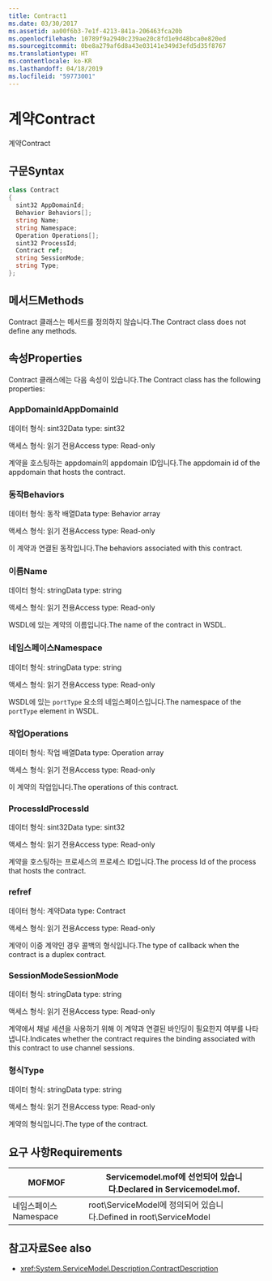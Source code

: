 ```yaml
---
title: Contract1
ms.date: 03/30/2017
ms.assetid: aa00f6b3-7e1f-4213-841a-206463fca20b
ms.openlocfilehash: 10789f9a2940c239ae20c8fd1e9d48bca0e820ed
ms.sourcegitcommit: 0be8a279af6d8a43e03141e349d3efd5d35f8767
ms.translationtype: HT
ms.contentlocale: ko-KR
ms.lasthandoff: 04/18/2019
ms.locfileid: "59773001"
---
```

# <a name="contract"></a><span data-ttu-id="aa473-102">계약</span><span class="sxs-lookup"><span data-stu-id="aa473-102">Contract</span></span>
<span data-ttu-id="aa473-103">계약</span><span class="sxs-lookup"><span data-stu-id="aa473-103">Contract</span></span>  
  
## <a name="syntax"></a><span data-ttu-id="aa473-104">구문</span><span class="sxs-lookup"><span data-stu-id="aa473-104">Syntax</span></span>  
  
```csharp
class Contract  
{  
  sint32 AppDomainId;  
  Behavior Behaviors[];  
  string Name;  
  string Namespace;  
  Operation Operations[];  
  sint32 ProcessId;  
  Contract ref;  
  string SessionMode;  
  string Type;  
};  
```  
  
## <a name="methods"></a><span data-ttu-id="aa473-105">메서드</span><span class="sxs-lookup"><span data-stu-id="aa473-105">Methods</span></span>  
 <span data-ttu-id="aa473-106">Contract 클래스는 메서드를 정의하지 않습니다.</span><span class="sxs-lookup"><span data-stu-id="aa473-106">The Contract class does not define any methods.</span></span>  
  
## <a name="properties"></a><span data-ttu-id="aa473-107">속성</span><span class="sxs-lookup"><span data-stu-id="aa473-107">Properties</span></span>  
 <span data-ttu-id="aa473-108">Contract 클래스에는 다음 속성이 있습니다.</span><span class="sxs-lookup"><span data-stu-id="aa473-108">The Contract class has the following properties:</span></span>  
  
### <a name="appdomainid"></a><span data-ttu-id="aa473-109">AppDomainId</span><span class="sxs-lookup"><span data-stu-id="aa473-109">AppDomainId</span></span>  
 <span data-ttu-id="aa473-110">데이터 형식: sint32</span><span class="sxs-lookup"><span data-stu-id="aa473-110">Data type: sint32</span></span>  
  
 <span data-ttu-id="aa473-111">액세스 형식: 읽기 전용</span><span class="sxs-lookup"><span data-stu-id="aa473-111">Access type: Read-only</span></span>  
  
 <span data-ttu-id="aa473-112">계약을 호스팅하는 appdomain의 appdomain ID입니다.</span><span class="sxs-lookup"><span data-stu-id="aa473-112">The appdomain id of the appdomain that hosts the contract.</span></span>  
  
### <a name="behaviors"></a><span data-ttu-id="aa473-113">동작</span><span class="sxs-lookup"><span data-stu-id="aa473-113">Behaviors</span></span>  
 <span data-ttu-id="aa473-114">데이터 형식: 동작 배열</span><span class="sxs-lookup"><span data-stu-id="aa473-114">Data type: Behavior array</span></span>  
  
 <span data-ttu-id="aa473-115">액세스 형식: 읽기 전용</span><span class="sxs-lookup"><span data-stu-id="aa473-115">Access type: Read-only</span></span>  
  
 <span data-ttu-id="aa473-116">이 계약과 연결된 동작입니다.</span><span class="sxs-lookup"><span data-stu-id="aa473-116">The behaviors associated with this contract.</span></span>  
  
### <a name="name"></a><span data-ttu-id="aa473-117">이름</span><span class="sxs-lookup"><span data-stu-id="aa473-117">Name</span></span>  
 <span data-ttu-id="aa473-118">데이터 형식: string</span><span class="sxs-lookup"><span data-stu-id="aa473-118">Data type: string</span></span>  
  
 <span data-ttu-id="aa473-119">액세스 형식: 읽기 전용</span><span class="sxs-lookup"><span data-stu-id="aa473-119">Access type: Read-only</span></span>  
  
 <span data-ttu-id="aa473-120">WSDL에 있는 계약의 이름입니다.</span><span class="sxs-lookup"><span data-stu-id="aa473-120">The name of the contract in WSDL.</span></span>  
  
### <a name="namespace"></a><span data-ttu-id="aa473-121">네임스페이스</span><span class="sxs-lookup"><span data-stu-id="aa473-121">Namespace</span></span>  
 <span data-ttu-id="aa473-122">데이터 형식: string</span><span class="sxs-lookup"><span data-stu-id="aa473-122">Data type: string</span></span>  
  
 <span data-ttu-id="aa473-123">액세스 형식: 읽기 전용</span><span class="sxs-lookup"><span data-stu-id="aa473-123">Access type: Read-only</span></span>  
  
 <span data-ttu-id="aa473-124">WSDL에 있는 `portType` 요소의 네임스페이스입니다.</span><span class="sxs-lookup"><span data-stu-id="aa473-124">The namespace of the `portType` element in WSDL.</span></span>  
  
### <a name="operations"></a><span data-ttu-id="aa473-125">작업</span><span class="sxs-lookup"><span data-stu-id="aa473-125">Operations</span></span>  
 <span data-ttu-id="aa473-126">데이터 형식: 작업 배열</span><span class="sxs-lookup"><span data-stu-id="aa473-126">Data type: Operation array</span></span>  
  
 <span data-ttu-id="aa473-127">액세스 형식: 읽기 전용</span><span class="sxs-lookup"><span data-stu-id="aa473-127">Access type: Read-only</span></span>  
  
 <span data-ttu-id="aa473-128">이 계약의 작업입니다.</span><span class="sxs-lookup"><span data-stu-id="aa473-128">The operations of this contract.</span></span>  
  
### <a name="processid"></a><span data-ttu-id="aa473-129">ProcessId</span><span class="sxs-lookup"><span data-stu-id="aa473-129">ProcessId</span></span>  
 <span data-ttu-id="aa473-130">데이터 형식: sint32</span><span class="sxs-lookup"><span data-stu-id="aa473-130">Data type: sint32</span></span>  
  
 <span data-ttu-id="aa473-131">액세스 형식: 읽기 전용</span><span class="sxs-lookup"><span data-stu-id="aa473-131">Access type: Read-only</span></span>  
  
 <span data-ttu-id="aa473-132">계약을 호스팅하는 프로세스의 프로세스 ID입니다.</span><span class="sxs-lookup"><span data-stu-id="aa473-132">The process Id of the process that hosts the contract.</span></span>  
  
### <a name="ref"></a><span data-ttu-id="aa473-133">ref</span><span class="sxs-lookup"><span data-stu-id="aa473-133">ref</span></span>  
 <span data-ttu-id="aa473-134">데이터 형식: 계약</span><span class="sxs-lookup"><span data-stu-id="aa473-134">Data type: Contract</span></span>  
  
 <span data-ttu-id="aa473-135">액세스 형식: 읽기 전용</span><span class="sxs-lookup"><span data-stu-id="aa473-135">Access type: Read-only</span></span>  
  
 <span data-ttu-id="aa473-136">계약이 이중 계약인 경우 콜백의 형식입니다.</span><span class="sxs-lookup"><span data-stu-id="aa473-136">The type of callback when the contract is a duplex contract.</span></span>  
  
### <a name="sessionmode"></a><span data-ttu-id="aa473-137">SessionMode</span><span class="sxs-lookup"><span data-stu-id="aa473-137">SessionMode</span></span>  
 <span data-ttu-id="aa473-138">데이터 형식: string</span><span class="sxs-lookup"><span data-stu-id="aa473-138">Data type: string</span></span>  
  
 <span data-ttu-id="aa473-139">액세스 형식: 읽기 전용</span><span class="sxs-lookup"><span data-stu-id="aa473-139">Access type: Read-only</span></span>  
  
 <span data-ttu-id="aa473-140">계약에서 채널 세션을 사용하기 위해 이 계약과 연결된 바인딩이 필요한지 여부를 나타냅니다.</span><span class="sxs-lookup"><span data-stu-id="aa473-140">Indicates whether the contract requires the binding associated with this contract to use channel sessions.</span></span>  
  
### <a name="type"></a><span data-ttu-id="aa473-141">형식</span><span class="sxs-lookup"><span data-stu-id="aa473-141">Type</span></span>  
 <span data-ttu-id="aa473-142">데이터 형식: string</span><span class="sxs-lookup"><span data-stu-id="aa473-142">Data type: string</span></span>  
  
 <span data-ttu-id="aa473-143">액세스 형식: 읽기 전용</span><span class="sxs-lookup"><span data-stu-id="aa473-143">Access type: Read-only</span></span>  
  
 <span data-ttu-id="aa473-144">계약의 형식입니다.</span><span class="sxs-lookup"><span data-stu-id="aa473-144">The type of the contract.</span></span>  
  
## <a name="requirements"></a><span data-ttu-id="aa473-145">요구 사항</span><span class="sxs-lookup"><span data-stu-id="aa473-145">Requirements</span></span>  
  
|<span data-ttu-id="aa473-146">MOF</span><span class="sxs-lookup"><span data-stu-id="aa473-146">MOF</span></span>|<span data-ttu-id="aa473-147">Servicemodel.mof에 선언되어 있습니다.</span><span class="sxs-lookup"><span data-stu-id="aa473-147">Declared in Servicemodel.mof.</span></span>|  
|---------|-----------------------------------|  
|<span data-ttu-id="aa473-148">네임스페이스</span><span class="sxs-lookup"><span data-stu-id="aa473-148">Namespace</span></span>|<span data-ttu-id="aa473-149">root\ServiceModel에 정의되어 있습니다.</span><span class="sxs-lookup"><span data-stu-id="aa473-149">Defined in root\ServiceModel</span></span>|  
  
## <a name="see-also"></a><span data-ttu-id="aa473-150">참고자료</span><span class="sxs-lookup"><span data-stu-id="aa473-150">See also</span></span>

- <xref:System.ServiceModel.Description.ContractDescription>
